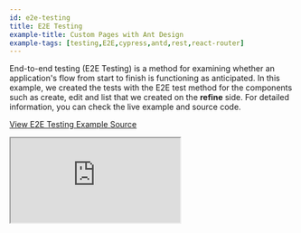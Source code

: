 ```yaml
---
id: e2e-testing
title: E2E Testing
example-title: Custom Pages with Ant Design
example-tags: [testing,E2E,cypress,antd,rest,react-router]
---
```


End-to-end testing (E2E Testing) is a method for examining whether an application's flow from start to finish is functioning as anticipated. In this example, we created the tests with the E2E test method for the components such as create, edit and list that we created on the **refine** side. For detailed information, you can check the live example and source code.

[View E2E Testing Example Source](https://github.com/pankod/refine/tree/master/examples/e2e)

<iframe loading="lazy" src="https://stackblitz.com//github/pankod/refine/tree/master/examples/e2e?embed=1&file=cypress/integration/sider.spec.js&view=editor&preset=node"
    style={{width: "100%", height:"80vh", border: "0px", borderRadius: "8px", overflow:"hidden"}}
    title="refine-e2e-testing"
></iframe>